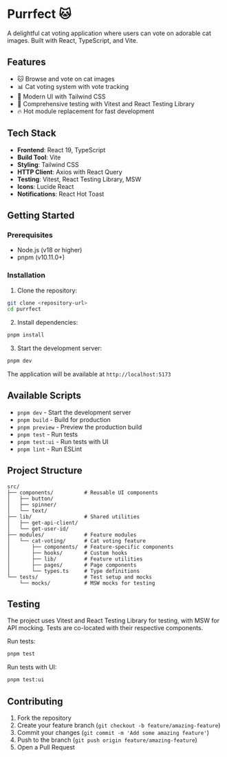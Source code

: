 # Purrfect 🐱

A delightful cat voting application where users can vote on adorable cat images. Built with React, TypeScript, and Vite.

## Features

- 🐱 Browse and vote on cat images
- 📊 Cat voting system with vote tracking
- 🎨 Modern UI with Tailwind CSS
- 🧪 Comprehensive testing with Vitest and React Testing Library
- 🔥 Hot module replacement for fast development

## Tech Stack

- **Frontend**: React 19, TypeScript
- **Build Tool**: Vite
- **Styling**: Tailwind CSS
- **HTTP Client**: Axios with React Query
- **Testing**: Vitest, React Testing Library, MSW
- **Icons**: Lucide React
- **Notifications**: React Hot Toast

## Getting Started

### Prerequisites

- Node.js (v18 or higher)
- pnpm (v10.11.0+)

### Installation

1. Clone the repository:
```bash
git clone <repository-url>
cd purrfect
```

2. Install dependencies:
```bash
pnpm install
```

3. Start the development server:
```bash
pnpm dev
```

The application will be available at `http://localhost:5173`

## Available Scripts

- `pnpm dev` - Start the development server
- `pnpm build` - Build for production
- `pnpm preview` - Preview the production build
- `pnpm test` - Run tests
- `pnpm test:ui` - Run tests with UI
- `pnpm lint` - Run ESLint

## Project Structure

```
src/
├── components/          # Reusable UI components
│   ├── button/
│   ├── spinner/
│   └── text/
├── lib/                 # Shared utilities
│   ├── get-api-client/
│   └── get-user-id/
├── modules/             # Feature modules
│   └── cat-voting/      # Cat voting feature
│       ├── components/  # Feature-specific components
│       ├── hooks/       # Custom hooks
│       ├── lib/         # Feature utilities
│       ├── pages/       # Page components
│       └── types.ts     # Type definitions
└── tests/               # Test setup and mocks
    └── mocks/           # MSW mocks for testing
```

## Testing

The project uses Vitest and React Testing Library for testing, with MSW for API mocking. Tests are co-located with their respective components.

Run tests:
```bash
pnpm test
```

Run tests with UI:
```bash
pnpm test:ui
```

## Contributing

1. Fork the repository
2. Create your feature branch (`git checkout -b feature/amazing-feature`)
3. Commit your changes (`git commit -m 'Add some amazing feature'`)
4. Push to the branch (`git push origin feature/amazing-feature`)
5. Open a Pull Request
